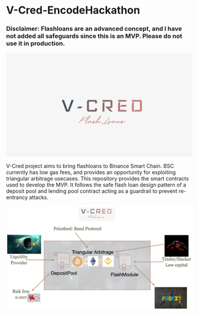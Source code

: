 # V-Cred-EncodeHackathon
### Disclaimer: Flashloans are an advanced concept, and I have not added all safeguards since this is an MVP. Please do not use it in production.

![Logo](/assets/logo.png)

V-Cred project aims to bring flashloans to Binance Smart Chain. BSC currently has low gas fees, and provides an opportunity for exploiting triangular arbitrage usecases.
This repository provides the smart contracts used to develop the MVP. It follows the safe flash loan design pattern of a deposit pool and lending pool contract acting as a guardrail to prevent re-entrancy attacks. 

![Logo](/assets/problem.png)
